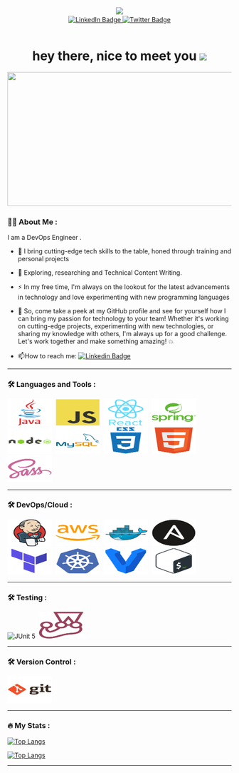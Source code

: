 

<div id="header" align="center">
  <img src="https://media.giphy.com/media/UDclWKlmfmq7twI3iJ/giphy.gif" width="100"/>
  <div id="badges">
    <a href="your-linkedin-URL">
      <img src="https://img.shields.io/badge/LinkedIn-blue?style=for-the-badge&logo=linkedin&logoColor=white" alt="LinkedIn Badge"/>
    </a>
    <a href="your-twitter-URL">
      <img src="https://img.shields.io/badge/Twitter-blue?style=for-the-badge&logo=twitter&logoColor=white" alt="Twitter Badge"/>
    </a>
  </div>
  <img src="https://komarev.com/ghpvc/?username=your-github-username&style=flat-square&color=blue" alt=""/>
  <h1>
    hey there, nice to meet you
    <img src="https://media.giphy.com/media/hvRJCLFzcasrR4ia7z/giphy.gif" width="30px"/>
  </h1>
</div>
<div align="center">
  <img src="https://media.giphy.com/media/LMcB8XospGZO8UQq87/giphy.gif" width="600" height="300"/>
</div>

### :woman_technologist: About Me :
I am a DevOps Engineer .
- :telescope: I bring cutting-edge tech skills to the table, honed through training and personal projects

- :seedling: Exploring, researching and  Technical Content Writing.

- :zap: In my free time, I'm always on the lookout for the latest advancements in technology and love experimenting with new programming languages
- :eyes:  So, come take a peek at my GitHub profile and see for yourself how I can bring my passion for technology to your team! Whether it's working on cutting-edge projects, experimenting with new technologies, or sharing my knowledge with others, I'm always up for a good challenge. Let's work together and make something amazing! :boom:

- :mailbox:How to reach me: [![Linkedin Badge](https://img.shields.io/badge/-Risper-blue?style=flat&logo=Linkedin&logoColor=white)](your-linkedin-url)

---

### :hammer_and_wrench: Languages and Tools :
<div>
   <img src="https://github.com/devicons/devicon/blob/master/icons/java/java-original-wordmark.svg" title="Java" alt="Java" width="100" height="60"/>&nbsp;
   <img src="https://github.com/devicons/devicon/blob/master/icons/javascript/javascript-original.svg" title="JavaScript" alt="JavaScript" width="100" height="60"/>&nbsp;
  <img src="https://github.com/devicons/devicon/blob/master/icons/react/react-original-wordmark.svg" title="React" alt="React" width="100" height="60"/>&nbsp;
  <img src="https://github.com/devicons/devicon/blob/master/icons/spring/spring-original-wordmark.svg" title="Spring" alt="Spring" width="100" height="60"/>&nbsp;
  <img src="https://github.com/devicons/devicon/blob/master/icons/nodejs/nodejs-original-wordmark.svg" title="NodeJS" alt="NodeJS" width="100" height="60"/>&nbsp;
  <img src="https://github.com/devicons/devicon/blob/master/icons/mysql/mysql-original-wordmark.svg" title="MySQL"  alt="MySQL" width="100" height="60"/>&nbsp;
  <img src="https://github.com/devicons/devicon/blob/master/icons/css3/css3-plain-wordmark.svg"  title="CSS3" alt="CSS" width="100" height="60"/>&nbsp;
  <img src="https://github.com/devicons/devicon/blob/master/icons/html5/html5-original.svg" title="HTML5" alt="HTML" width="100" height="60"/>&nbsp;
  <img src="https://github.com/devicons/devicon/blob/master/icons/sass/sass-original.svg" title="SASS" **alt="SASS" width="100" height="60"/>
</div>

---

### :hammer_and_wrench: DevOps/Cloud :
<div>
  <img src="https://github.com/devicons/devicon/blob/master/icons/jenkins/jenkins-original.svg" title="Jenkins" alt="Jenkins" width="100" height="60"/>&nbsp;
  <img src="https://github.com/devicons/devicon/blob/master/icons/amazonwebservices/amazonwebservices-plain-wordmark.svg" title="AWS" alt="AWS" width="100" height="60"/>&nbsp;
   <img src="https://github.com/devicons/devicon/blob/master/icons/docker/docker-original.svg" title="Docker" alt=" Docker" width="100" height="60"/>&nbsp;
  <img src="https://github.com/devicons/devicon/blob/master/icons/ansible/ansible-original.svg" title="Ansible" alt=" Ansible" width="100" height="60"/>&nbsp;
  <img src="https://github.com/devicons/devicon/blob/master/icons/terraform/terraform-original.svg" title="Terraform" alt=" Terraform" width="100" height="60"/>&nbsp;
  <img src="https://github.com/devicons/devicon/blob/master/icons/kubernetes/kubernetes-plain.svg" title="Kubernetes"  alt=" Kubernetes" width="100" height="60"/>&nbsp;
  <img src="https://github.com/devicons/devicon/blob/master/icons/vagrant/vagrant-original.svg" title="Vagrant" alt=" Vagrant" width="100" height="60"/>&nbsp; 
  <img src="https://github.com/devicons/devicon/blob/master/icons/bash/bash-original.svg" title="Bash" title="Bash" alt=" Bash" width="100" height="60"/>&nbsp; 
</div>

---

### :hammer_and_wrench: Testing :
<div>
  <img src="https://junit.org/junit4/images/junit5-banner.png" title="JUnit 5" alt="JUnit 5" width="100" height="50"/>&nbsp;
  <img src="https://github.com/devicons/devicon/blob/master/icons/jest/jest-plain.svg" title="Jest" alt="Jest" width="100" height="60"/>&nbsp;
 
</div>

---

### :hammer_and_wrench: Version Control :
<div>
  <img src="https://github.com/devicons/devicon/blob/master/icons/git/git-original-wordmark.svg" title="Git" **alt="Git" width="100" height="60"/>
 
</div>

---

### :fire: My Stats :
[![Top Langs](https://github-readme-stats.vercel.app/api/?username=djava387&layout=compact&theme=vision-friendly-dark)](https://github.com/djava387/github-readme-stats)

[![Top Langs](https://github-readme-stats.vercel.app/api/top-langs/?username=djava387&layout=compact&theme=vision-friendly-dark)](https://github.com/djava387/github-readme-stats)

---

